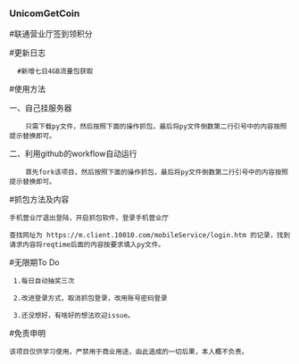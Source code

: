 ### UnicomGetCoin


#联通营业厅签到领积分


   #更新日志
   
      #新增七日4GB流量包获取


#使用方法

  一、自己挂服务器

        只需下载py文件，然后按照下面的操作抓包，最后将py文件倒数第二行引号中的内容按照提示替换即可。
  
  二、利用github的workflow自动运行

        首先fork该项目，然后按照下面的操作抓包，最后将py文件倒数第二行引号中的内容按照提示替换即可。
  
 
 #抓包方法及内容
    
    手机营业厅退出登陆，开启抓包软件，登录手机营业厅
    
    查找网址为 https://m.client.10010.com/mobileService/login.htm 的记录，找到请求内容将reqtime后面的内容按要求填入py文件。
    
 #无限期To Do
 
     1.每日自动抽奖三次
     
     2.改进登录方式，取消抓包登录，改用账号密码登录
     
     3.还没想好，有啥好的想法欢迎issue。

    
  #免责申明
    
    该项目仅供学习使用，严禁用于商业用途，由此造成的一切后果，本人概不负责。
